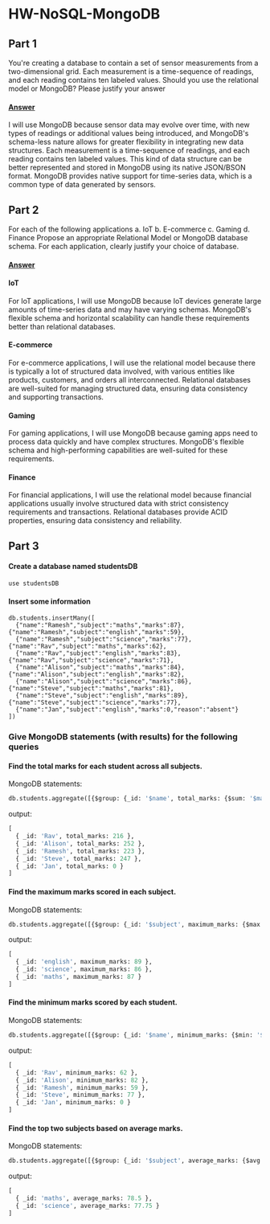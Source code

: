# HW-NoSQL-MongoDB

## Part 1

You're creating a database to contain a set of sensor measurements from a two-dimensional grid.
Each measurement is a time-sequence of readings, and each reading contains ten labeled values.
Should you use the relational model or MongoDB? Please justify your answer
#### <ins>Answer</ins>
  I will use MongoDB because sensor data may evolve over time, with new types of readings or additional values being introduced, and MongoDB's schema-less nature allows for greater flexibility in integrating new data structures. Each measurement is a time-sequence of readings, and each reading contains ten labeled values. This kind of data structure can be better represented and stored in MongoDB using its native JSON/BSON format. MongoDB provides native support for time-series data, which is a common type of data generated by sensors.

## Part 2

For each of the following applications
a. IoT
b. E-commerce
c. Gaming
d. Finance
Propose an appropriate Relational Model or MongoDB database schema. For each application,
clearly justify your choice of database.
#### <ins>Answer</ins>

#### IoT

  For IoT applications, I will use MongoDB because IoT devices generate large amounts of time-series data and may have varying schemas. MongoDB's flexible schema and horizontal scalability can handle these requirements better than relational databases.

#### E-commerce

  For e-commerce applications, I will use the relational model because there is typically a lot of structured data involved, with various entities like products, customers, and orders all interconnected. Relational databases are well-suited for managing structured data, ensuring data consistency and supporting transactions.

#### Gaming

  For gaming applications, I will use MongoDB because gaming apps need to process data quickly and have complex structures. MongoDB's flexible schema and high-performing capabilities are well-suited for these requirements.

#### Finance

  For financial applications, I will use the relational model because financial applications usually involve structured data with strict consistency requirements and transactions. Relational databases provide ACID properties, ensuring data consistency and reliability.
    
## Part 3

#### Create a database named studentsDB  
```use studentsDB```
 
#### Insert some information  
```
db.students.insertMany([  
  {"name":"Ramesh","subject":"maths","marks":87},  {"name":"Ramesh","subject":"english","marks":59},  
  {"name":"Ramesh","subject":"science","marks":77},  {"name":"Rav","subject":"maths","marks":62},  
  {"name":"Rav","subject":"english","marks":83},  {"name":"Rav","subject":"science","marks":71},  
  {"name":"Alison","subject":"maths","marks":84},  {"name":"Alison","subject":"english","marks":82},  
  {"name":"Alison","subject":"science","marks":86},  {"name":"Steve","subject":"maths","marks":81},  
  {"name":"Steve","subject":"english","marks":89},  {"name":"Steve","subject":"science","marks":77},  
  {"name":"Jan","subject":"english","marks":0,"reason":"absent"}
])
```
### Give MongoDB statements (with results) for the following queries
#### Find the total marks for each student across all subjects.
MongoDB statements:
```SQL
db.students.aggregate([{$group: {_id: '$name', total_marks: {$sum: '$marks'}}}])
```
output:
```SQL
[
  { _id: 'Rav', total_marks: 216 },
  { _id: 'Alison', total_marks: 252 },
  { _id: 'Ramesh', total_marks: 223 },
  { _id: 'Steve', total_marks: 247 },
  { _id: 'Jan', total_marks: 0 }
]
```
#### Find the maximum marks scored in each subject.
MongoDB statements:
```SQL
db.students.aggregate([{$group: {_id: '$subject', maximum_marks: {$max: '$marks'}}}])
```
output:
```SQL
[
  { _id: 'english', maximum_marks: 89 },
  { _id: 'science', maximum_marks: 86 },
  { _id: 'maths', maximum_marks: 87 }
]
```
#### Find the minimum marks scored by each student.
MongoDB statements:
```SQL
db.students.aggregate([{$group: {_id: '$name', minimum_marks: {$min: '$marks'}}}])
```
output:
```SQL
[
  { _id: 'Rav', minimum_marks: 62 },
  { _id: 'Alison', minimum_marks: 82 },
  { _id: 'Ramesh', minimum_marks: 59 },
  { _id: 'Steve', minimum_marks: 77 },
  { _id: 'Jan', minimum_marks: 0 }
]
```
#### Find the top two subjects based on average marks.
MongoDB statements:
```SQL
db.students.aggregate([{$group: {_id: '$subject', average_marks: {$avg: '$marks'}}}, {'$sort': {average_marks: -1}},{'$limit': 2}])
```
output:
```SQL
[
  { _id: 'maths', average_marks: 78.5 },
  { _id: 'science', average_marks: 77.75 }
]
```
